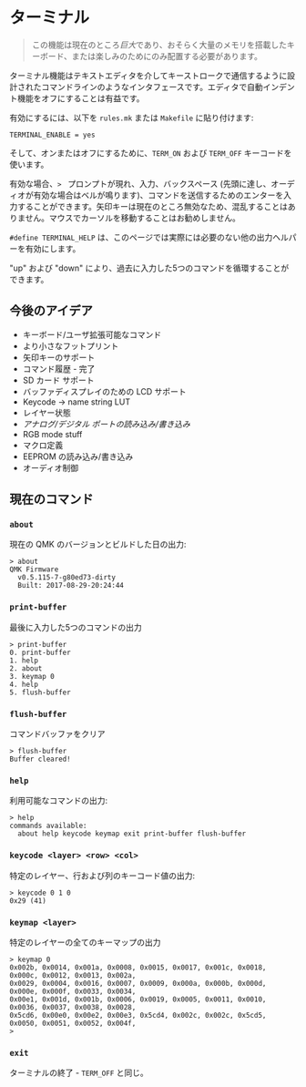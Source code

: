 # ターミナル

<!---
  original document: 0.8.147:docs/feature_terminal.md
  git diff 0.8.147 HEAD -- docs/feature_terminal.md | cat
-->

> この機能は現在のところ*巨大*であり、おそらく大量のメモリを搭載したキーボード、または楽しみのためにのみ配置する必要があります。

ターミナル機能はテキストエディタを介してキーストロークで通信するように設計されたコマンドラインのようなインタフェースです。エディタで自動インデント機能をオフにすることは有益です。

有効にするには、以下を `rules.mk` または `Makefile` に貼り付けます:

    TERMINAL_ENABLE = yes

そして、オンまたはオフにするために、`TERM_ON` および `TERM_OFF` キーコードを使います。

有効な場合、`> ` プロンプトが現れ、入力、バックスペース (先頭に達し、オーディオが有効な場合はベルが鳴ります)、コマンドを送信するためのエンターを入力することができます。矢印キーは現在のところ無効なため、混乱することはありません。マウスでカーソルを移動することはお勧めしません。

`#define TERMINAL_HELP` は、このページでは実際には必要のない他の出力ヘルパーを有効にします。

"up" および "down" により、過去に入力した5つのコマンドを循環することができます。

## 今後のアイデア

* キーボード/ユーザ拡張可能なコマンド
* より小さなフットプリント
* 矢印キーのサポート
* コマンド履歴 - 完了
* SD カード サポート
* バッファディスプレイのための LCD サポート
* Keycode -> name string LUT
* レイヤー状態
* *アナログ/デジタル ポートの読み込み/書き込み*
* RGB mode stuff
* マクロ定義
* EEPROM の読み込み/書き込み
* オーディオ制御

## 現在のコマンド

### `about`

現在の QMK のバージョンとビルドした日の出力:

```
> about
QMK Firmware
  v0.5.115-7-g80ed73-dirty
  Built: 2017-08-29-20:24:44
```


### `print-buffer`

最後に入力した5つのコマンドの出力

```
> print-buffer
0. print-buffer
1. help
2. about
3. keymap 0
4. help
5. flush-buffer
```

### `flush-buffer`

コマンドバッファをクリア
```
> flush-buffer
Buffer cleared!
```


### `help`


利用可能なコマンドの出力:

```
> help
commands available:
  about help keycode keymap exit print-buffer flush-buffer
```

### `keycode <layer> <row> <col>`

特定のレイヤー、行および列のキーコード値の出力:

```
> keycode 0 1 0
0x29 (41)
```

### `keymap <layer>`

特定のレイヤーの全てのキーマップの出力

```
> keymap 0
0x002b, 0x0014, 0x001a, 0x0008, 0x0015, 0x0017, 0x001c, 0x0018, 0x000c, 0x0012, 0x0013, 0x002a,
0x0029, 0x0004, 0x0016, 0x0007, 0x0009, 0x000a, 0x000b, 0x000d, 0x000e, 0x000f, 0x0033, 0x0034,
0x00e1, 0x001d, 0x001b, 0x0006, 0x0019, 0x0005, 0x0011, 0x0010, 0x0036, 0x0037, 0x0038, 0x0028,
0x5cd6, 0x00e0, 0x00e2, 0x00e3, 0x5cd4, 0x002c, 0x002c, 0x5cd5, 0x0050, 0x0051, 0x0052, 0x004f,
>
```

### `exit`

ターミナルの終了 - `TERM_OFF` と同じ。
